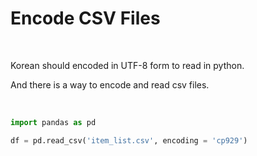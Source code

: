 # Encode CSV Files

<br>

Korean should encoded in UTF-8 form to read in python. 

And there is a way to encode and read csv files.

<br>


```python
import pandas as pd

df = pd.read_csv('item_list.csv', encoding = 'cp929')
```

